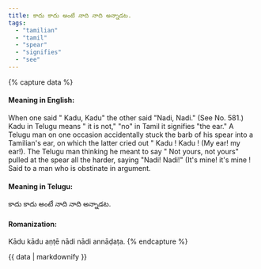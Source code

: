 ```yaml
---
title: కాదు కాదు అంటే నాది నాది అన్నాడట.
tags:
  - "tamilian"
  - "tamil"
  - "spear"
  - "signifies"
  - "see"
---
```


{% capture data %}
#### Meaning in English:
When one said " Kadu, Kadu" the other said "Nadi, Nadi."
(See No. 581.)
Kadu in Telugu means " it is not," "no" in Tamil it signifies "the ear." A Telugu man on one occasion accidentally stuck the barb of his spear into a Tamilian's ear, on which the latter cried out " Kadu ! Kadu ! (My ear! my ear!). The Telugu man thinking he meant to say " Not yours, not yours" pulled at the spear all the harder, saying "Nadi! Nadi!" (It's mine! it's mine !
Said to a man who is obstinate in argument.

#### Meaning in Telugu:
కాదు కాదు అంటే నాది నాది అన్నాడట.

#### Romanization:
Kādu kādu aṇṭē nādi nādi annāḍaṭa.
{% endcapture %}

{{ data | markdownify }}

